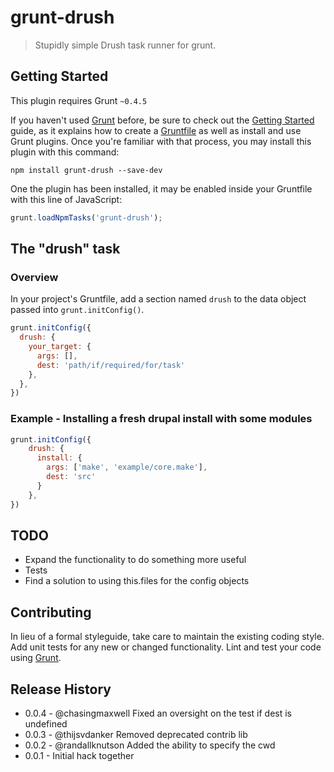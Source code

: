 # grunt-drush

> Stupidly simple Drush task runner for grunt.

## Getting Started
This plugin requires Grunt `~0.4.5`

If you haven't used [Grunt](http://gruntjs.com/) before, be sure to check out the [Getting Started](http://gruntjs.com/getting-started) guide, as it explains how to create a [Gruntfile](http://gruntjs.com/sample-gruntfile) as well as install and use Grunt plugins. Once you're familiar with that process, you may install this plugin with this command:

```shell
npm install grunt-drush --save-dev
```

One the plugin has been installed, it may be enabled inside your Gruntfile with this line of JavaScript:

```js
grunt.loadNpmTasks('grunt-drush');
```

## The "drush" task

### Overview
In your project's Gruntfile, add a section named `drush` to the data object passed into `grunt.initConfig()`.

```js
grunt.initConfig({
  drush: {
    your_target: {
      args: [],
      dest: 'path/if/required/for/task'
    },
  },
})
```

### Example - Installing a fresh drupal install with some modules
```js
grunt.initConfig({
    drush: {
      install: {
        args: ['make', 'example/core.make'],
        dest: 'src'
      }
    },
})
```

## TODO
* Expand the functionality to do something more useful
* Tests
* Find a solution to using this.files for the config objects

## Contributing
In lieu of a formal styleguide, take care to maintain the existing coding style. Add unit tests for any new or changed functionality. Lint and test your code using [Grunt](http://gruntjs.com/).

## Release History
* 0.0.4 - @chasingmaxwell Fixed an oversight on the test if dest is undefined
* 0.0.3 - @thijsvdanker Removed deprecated contrib lib
* 0.0.2 - @randallknutson Added the ability to specify the cwd
* 0.0.1 - Initial hack together
